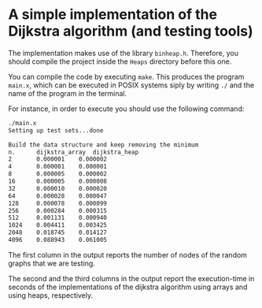# A simple implementation of the Dijkstra algorithm (and testing tools)

The implementation makes use of the library `binheap.h`. Therefore, you should compile the project inside the `Heaps` directory before this one.

You can compile the code by executing `make`. This produces the program `main.x`, which can be executed in POSIX systems siply by writing `./` and the name of the program in the terminal. 

For instance, in order to execute you should use the following command:
```bash
./main.x
Setting up test sets...done

Build the data structure and keep removing the minimum
n.	    dijkstra_array	dijkstra_heap
2	    0.000001	0.000002
4	    0.000001	0.000001
8	    0.000005	0.000002
16	    0.000005	0.000008
32	    0.000010	0.000020
64	    0.000028	0.000047
128	    0.000078	0.000099
256	    0.000284	0.000315
512	    0.001131	0.000940
1024	0.004411	0.003425
2048	0.018745	0.014127
4096	0.088943	0.061005
```
The first column in the output reports the number of nodes of the random graphs that we are testing. 

The second and the third columns in the output report the execution-time in seconds of the implementations of the dijkstra algorithm using arrays and using heaps, respectively.
